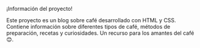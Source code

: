 ¡Información del proyecto!

Este proyecto es un blog sobre café desarrollado con HTML y CSS. Contiene información sobre diferentes tipos de café, métodos de preparación, recetas y curiosidades. Un recurso para los amantes del café 😊.
